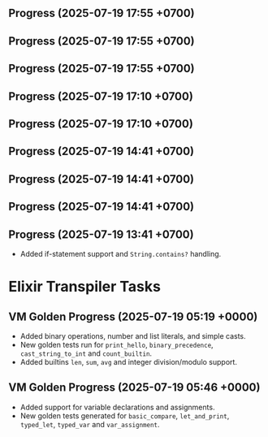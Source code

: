 ## Progress (2025-07-19 17:55 +0700)

## Progress (2025-07-19 17:55 +0700)

## Progress (2025-07-19 17:55 +0700)

## Progress (2025-07-19 17:10 +0700)

## Progress (2025-07-19 17:10 +0700)

## Progress (2025-07-19 14:41 +0700)

## Progress (2025-07-19 14:41 +0700)

## Progress (2025-07-19 14:41 +0700)

## Progress (2025-07-19 13:41 +0700)
- Added if-statement support and `String.contains?` handling.

# Elixir Transpiler Tasks

## VM Golden Progress (2025-07-19 05:19 +0000)
- Added binary operations, number and list literals, and simple casts.
- New golden tests run for `print_hello`, `binary_precedence`, `cast_string_to_int` and `count_builtin`.
- Added builtins `len`, `sum`, `avg` and integer division/modulo support.

## VM Golden Progress (2025-07-19 05:46 +0000)
- Added support for variable declarations and assignments.
- New golden tests generated for `basic_compare`, `let_and_print`, `typed_let`, `typed_var` and `var_assignment`.

